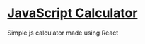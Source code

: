 # [JavaScript Calculator](https://christopher-wookins.github.io/javaScript_calculator/)
 Simple js calculator made using React
